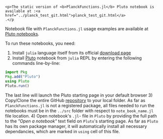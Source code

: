 ```@raw html

<p>The static version of <b>PlanckFunctions.jl</b> Pluto notebook is available at :<a href="../planck_test_git.html">planck_test_git.html</a>
.</p
```


Notebook file with `PlanckFunctions.jl` usage examples are available at [Pluto notebooks](https://github.com/Manarom/BandPyrometry.jl/blob/main/notebooks).

To run these notebooks, you need:
1) Install `julia` language itself from its official [download page](https://julialang.org/downloads) 
2) Install [Pluto](https://plutojl.org/) notebook from `julia` REPL by entering the following commands line-by-line:
```julia
import Pkg
Pkg.add("Pluto")
using Pluto
Pluto.run()
```
The last line will launch the Pluto starting page in your default browser 
3) Copy/Clone the entire GitHub [repository](https://github.com/Manarom/PlanckFunctions.jl.git) to your local folder. As far as `PlanckFunctions.jl` is not a registered package, all files needed to run the notebooks must be in the `../src` folder with respect to  `note_book_name.jl` file location.
4) Open notebook's `.jl`- file in `Pluto` by providing the full path to the *"Open a notebook"* text field on `Pluto`'s starting page. As far as `Pluto` has its own package manager, it will automatically install all necessary dependancies, which are marked in `using` cell of this file. 
